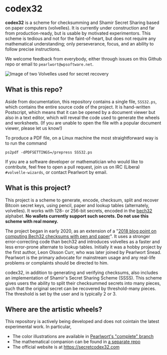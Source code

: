 # codex32

**codex32** is a scheme for checksumming and Shamir Secret Sharing based on paper computers (volvelles).
It is currently under construction and far from production-ready, but is usable by motivated experimentors.
This scheme is tedious and not for the faint-of-heart, but does not require any mathematical understanding; only perseverance, focus, and an ability to follow precise instructions.

We welcome feedback from everybody, either through issues on this Github repo or email to `pearlwort@wpsoftware.net`.

![Image of two Volvelles used for secret recovery](./images/volvelles.jpg)

## What is this repo?

Aside from documentation, this repository contains a single file, `SSS32.ps`, which contains the entire source code of the project.
It is hand-written Postscript, which means that it can be opened by a document viewer but also in a text editor, which will reveal the code used to generate the wheels and worksheets.
(If you are unable to open the file with a popular document viewer, please let us know!)

To produce a PDF file, on a Linux machine the most straightforward way is to run the command
```
ps2pdf -dPDFSETTINGS=/prepress SSS32.ps

```

If you are a software developer or mathematician who would like to contribute, feel free to open a pull request, join us on IRC (Libera) `#volvelle-wizards`, or contact Pearlwort by email.

## What is this project?

This project is a scheme to  generate, encode, checksum, split and recover Bitcoin secret keys, using pencil, paper and lookup tables (alternately, volvelles).
It works with 128- or 256-bit secrets, encoded in the [bech32](https://github.com/bitcoin/bips/blob/master/bip-0173.mediawiki) alphabet.
**No wallets currently support such secrets. Do not use this scheme with real money.**

The project began in early 2020, as an extension of a "[2018 blog point on computing Bech32 checksums with pen and paper](http://r6.ca/blog/20180106T164028Z.html)".
It uses a stronger error-correcting code than bech32 and introduces volvelles as a faster and less error-prone alternate to lookup tables.
Initially it was a hobby project by the first author, Leon Olsson Curr, who was later joined by Pearlwort Snead.
Pearlwort is the primary advocate for mainstream usage and any real-life problems or complaints should be directed to him.

codex32, in addition to generating and verifying checksums, also includes an implementation of Shamir's Secret Sharing Scheme (SSSS).
This scheme gives users the ability to split their checksummed secrets into many pieces, such that the original secret can be recovered by threshold-many pieces.
The threshold is set by the user and is typically 2 or 3.

## Where are the artistic wheels?

This repository is actively being developed and does not cointain the latest experimental work. In particular,

* The color illustrations are available in [Pearlwort's "complete" branch](https://github.com/apoelstra/SSS32/tree/complete)
* The mathematical companion can be found in [a separate repo](https://github.com/apoelstra/volvelle-math-companion)
* The official website is at https://secretcodex32.com


